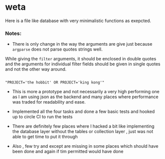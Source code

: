 # weta
Here is a file like database with very minimalistic functions as exepcted.

### Notes:

* There is only change in the way the arguments are give just because `argparse` does not parse quotes strings well.

While giving the `filter` arguments, it should be enclosed in double quotes and the arguments for individual filter fields should be
given in single quotes and not the other way around.
```shell

"PROJECT='the hobbit' OR PROJECT='king kong'"
```



* This is more a prototype and not necessarily a very high performing one as I am using
json as the backend and many places where performance was traded for 
readability and ease.

* Implemented all the four tasks and done a few basic tests and hooked up to 
circle CI to run the tests

* There are definitely few places where I hacked a bit like implementing the database layer 
without the tables or collection layer , just was not able to get time to put it through

* Also , few try and except are missing in some places which should have been done and again if tim permitted would have done




